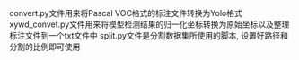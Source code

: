 convert.py文件用来将Pascal VOC格式的标注文件转换为Yolo格式
xywd_convet.py文件用来将模型检测结果的归一化坐标转换为原始坐标以及整理标注文件到一个txt文件中
split.py文件是分割数据集所使用的脚本, 设置好路径和分割的比例即可使用
